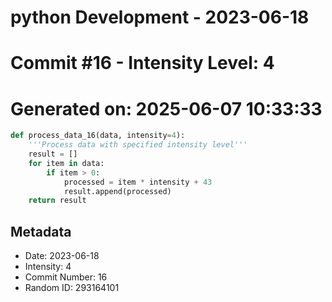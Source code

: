 ﻿# python Development - 2023-06-18
# Commit #16 - Intensity Level: 4
# Generated on: 2025-06-07 10:33:33
```python
def process_data_16(data, intensity=4):
    '''Process data with specified intensity level'''
    result = []
    for item in data:
        if item > 0:
            processed = item * intensity + 43
            result.append(processed)
    return result
```
## Metadata
- Date: 2023-06-18
- Intensity: 4
- Commit Number: 16
- Random ID: 293164101
